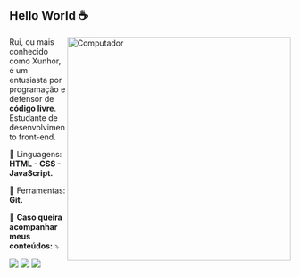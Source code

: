 ## Hello World :coffee:
<img src="https://raw.githubusercontent.com/MicaelliMedeiros/micaellimedeiros/master/image/computer-illustration.png" min-width="400px" max-width="400px" width="400px" align="right" alt="Computador">

<p align="left"> 
  Rui, ou mais conhecido como Xunhor, é um entusiasta por programação e defensor de <strong> código livre</strong>.<br>
  Estudante de desenvolvimento front-end.
</p>

<p align="left">
  🦄 Linguagens: <strong> HTML -  CSS -  JavaScript.</strong>
</p>

<p align="left">
  💼 Ferramentas: <strong> Git.</strong>
</p>

<p align="left">
  💌 <strong>Caso queira acompanhar meus conteúdos:</strong> ⤵️
</p>

<p align="left">
  <a href="#" alt="Gmail">
  <img src="https://img.shields.io/badge/-Gmail-FF0000?style=flat-square&labelColor=FF0000&logo=gmail&logoColor=white&link=" /></a>

  <a href="https://www.linkedin.com/in/rui-silva-s/" alt="Linkedin">
  <img src="https://img.shields.io/badge/-Linkedin-0e76a8?style=flat-square&logo=Linkedin&logoColor=white&link=https://www.linkedin.com/in/rui-silva-s/" /></a>

  <!-- <a href="#" alt="WhatsApp">
  <img src="https://img.shields.io/badge/-WhatsApp-25d366?style=flat-square&labelColor=25d366&logo=whatsapp&logoColor=white&link=API-DO-SEU-WHATSAPP"/></a>
  -->
  <!--
  <a href="#" alt="Facebook">
  <img src="https://img.shields.io/badge/-Facebook-3b5998?style=flat-square&labelColor=3b5998&logo=facebook&logoColor=white&link=LINK-DO-SEU-FACEBOOK"/></a>
-->
  <a href="https://www.instagram.com/xunhortv/?r=nametag" alt="Instagram">
  <img src="https://img.shields.io/badge/-Instagram-DF0174?style=flat-square&labelColor=DF0174&logo=instagram&logoColor=white&link=LINK-DO-SEU-INSTAGRAM"/></a>
</p>  
